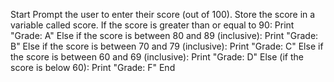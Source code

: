 Start
Prompt the user to enter their score (out of 100).
Store the score in a variable called score.
If the score is greater than or equal to 90:
Print "Grade: A"
Else if the score is between 80 and 89 (inclusive):
Print "Grade: B"
Else if the score is between 70 and 79 (inclusive):
Print "Grade: C"
Else if the score is between 60 and 69 (inclusive):
Print "Grade: D"
Else (if the score is below 60):
Print "Grade: F"
End